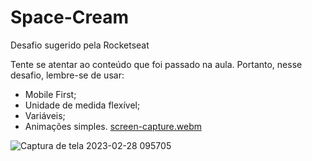 # Space-Cream
Desafio sugerido pela Rocketseat

Tente se atentar ao conteúdo que foi passado na aula. Portanto, nesse desafio, lembre-se de usar:

- Mobile First;
- Unidade de medida flexível;
- Variáveis;
- Animações simples.
[screen-capture.webm](https://user-images.githubusercontent.com/49882575/221859666-3131c87c-6a57-4e0b-9e4c-a6d1df055ae4.webm)

![Captura de tela 2023-02-28 095705](https://user-images.githubusercontent.com/49882575/221860414-3e1ee65e-11ec-40c1-bc3f-32e9fee0b793.png)
